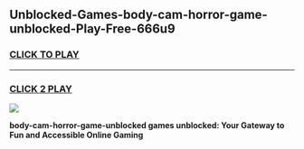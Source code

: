 
## Unblocked-Games-body-cam-horror-game-unblocked-Play-Free-666u9
<h3>
<a href="https://premium76.site?title=body-cam-horror-game-unblocked&ref=15A">CLICK TO PLAY</a></h3>
<hr>

<h3>
<a href="https://premium76.site?title=body-cam-horror-game-unblocked&ref=15A">CLICK 2 PLAY</a>
  
</h3>

<a href="https://premium76.site?title=body-cam-horror-game-unblocked&ref=15A"><img src="https://clearcache.store/games.png"></a>


**body-cam-horror-game-unblocked games unblocked: Your Gateway to Fun and Accessible Online Gaming**
